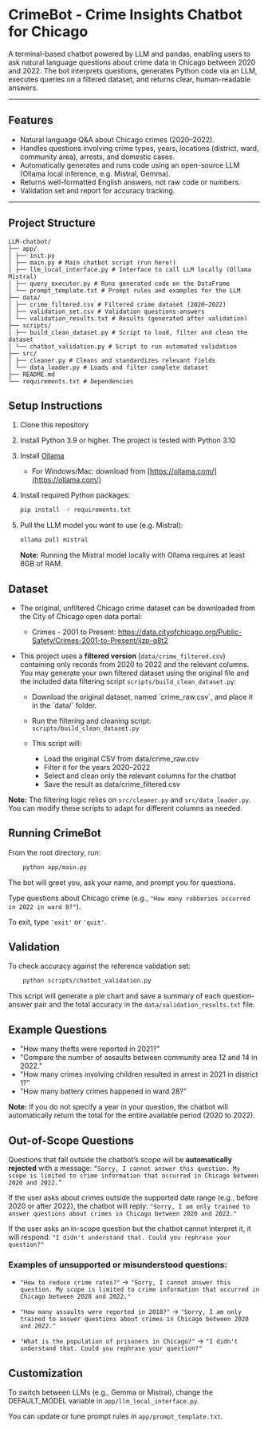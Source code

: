 # CrimeBot - Crime Insights Chatbot for Chicago

A terminal-based chatbot powered by LLM and pandas, enabling users to ask natural language questions about crime data in Chicago between 2020 and 2022. The bot interprets questions, generates Python code via an LLM, executes queries on a filtered dataset, and returns clear, human-readable answers.

---

## Features

- Natural language Q&A about Chicago crimes (2020–2022).
- Handles questions involving crime types, years, locations (district, ward, community area), arrests, and domestic cases.
- Automatically generates and runs code using an open-source LLM (Ollama local inference, e.g. Mistral, Gemma).
- Returns well-formatted English answers, not raw code or numbers.
- Validation set and report for accuracy tracking.

---

## Project Structure

```
LLM-chatbot/
├── app/
│ ├── init.py
│ ├── main.py # Main chatbot script (run here!)
│ ├── llm_local_interface.py # Interface to call LLM locally (Ollama Mistral)
│ ├── query_executor.py # Runs generated code on the DataFrame
│ └── prompt_template.txt # Prompt rules and examples for the LLM
├── data/
│ ├── crime_filtered.csv # Filtered crime dataset (2020–2022)
│ ├── validation_set.csv # Validation questions-answers
│ └── validation_results.txt # Results (generated after validation)
├── scripts/
│ ├── build_clean_dataset.py # Script to load, filter and clean the dataset
│ └── chatbot_validation.py # Script to run automated validation
├── src/
│ ├── cleaner.py # Cleans and standardizes relevant fields
│ └── data_loader.py # Loads and filter complete dataset
├── README.md
└── requirements.txt # Dependencies
```

## Setup Instructions

1. Clone this repository
2. Install Python 3.9 or higher. The project is tested with Python 3.10

3. Install [Ollama](https://ollama.com/)
    - For Windows/Mac: download from [https://ollama.com/](https://ollama.com/)

4. Install required Python packages:
    ```bash
    pip install -r requirements.txt
    ```
5. Pull the LLM model you want to use (e.g. Mistral):
    ```bash
    ollama pull mistral
    ```
    **Note:** Running the Mistral model locally with Ollama requires at least 8GB of RAM.


## Dataset

- The original, unfiltered Chicago crime dataset can be downloaded from the City of Chicago open data portal:

  - Crimes - 2001 to Present: https://data.cityofchicago.org/Public-Safety/Crimes-2001-to-Present/ijzp-q8t2


- This project uses a **filtered version** (`data/crime_filtered.csv`) containing only records from 2020 to 2022 and the relevant columns. You may generate your own filtered dataset using the original file and the included data filtering script `scripts/build_clean_dataset.py`:
  - Download the original dataset, named ´crime_raw.csv´, and place it in the ´data/´ folder.

  - Run the filtering and cleaning script: ```scripts/build_clean_dataset.py ```
  - This script will:
    - Load the original CSV from data/crime_raw.csv
    - Filter it for the years 2020–2022
    - Select and clean only the relevant columns for the chatbot
    - Save the result as data/crime_filtered.csv

**Note:**
The filtering logic relies on `src/cleaner.py` and `src/data_loader.py`.
You can modify these scripts to adapt for different columns as needed.

## Running CrimeBot

From the root directory, run:
```bash
    python app/main.py
```

The bot will greet you, ask your name, and prompt you for questions.

Type questions about Chicago crime (e.g., `"How many robberies occurred in 2022 in ward 8?"`).

To exit, type `'exit'` or `'quit'`.

## Validation
To check accuracy against the reference validation set:
```bash
    python scripts/chatbot_validation.py
```
This script will generate a pie chart and save a summary of each question-answer pair and the total accuracy in the `data/validation_results.txt` file.

## Example Questions

- "How many thefts were reported in 2021?"
- "Compare the number of assaults between community area 12 and 14 in 2022."
- "How many crimes involving children resulted in arrest in 2021 in district 1?"
- "How many battery crimes happened in ward 28?"

**Note:** If you do not specify a year in your question, the chatbot will automatically return the total for the entire available period (2020 to 2022).


## Out-of-Scope Questions
Questions that fall outside the chatbot’s scope will be **automatically rejected** with a message: `“Sorry, I cannot answer this question. My scope is limited to crime information that occurred in Chicago between 2020 and 2022.”`

If the user asks about crimes outside the supported date range (e.g., before 2020 or after 2022), the chatbot will reply:
`"Sorry, I am only trained to answer questions about crimes in Chicago between 2020 and 2022."`

If the user asks an in-scope question but the chatbot cannot interpret it, it will respond:
`"I didn't understand that. Could you rephrase your question?"`

### Examples of unsupported or misunderstood questions:

- `"How to reduce crime rates?"`
→ `"Sorry, I cannot answer this question. My scope is limited to crime information that occurred in Chicago between 2020 and 2022."`

- `"How many assaults were reported in 2018?"`
→ `"Sorry, I am only trained to answer questions about crimes in Chicago between 2020 and 2022."`

- `"What is the population of prisoners in Chicago?"`
→ `"I didn't understand that. Could you rephrase your question?"`

## Customization
To switch between LLMs (e.g., Gemma or Mistral), change the DEFAULT_MODEL variable in `app/llm_local_interface.py`.

You can update or tune prompt rules in `app/prompt_template.txt`.




